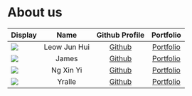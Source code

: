 # About us

Display | Name | Github Profile | Portfolio 
--------|:----:|:--------------:|:---------:
![](https://via.placeholder.com/100.png?text=Photo) | Leow Jun Hui | [Github](https://github.com/IcyNoPeople) | [Portfolio](https://ay2122s1-tic4001-f18-1.github.io/tp/team/icynopeople.html)
![](https://via.placeholder.com/100.png?text=Photo) | James | [Github](https://github.com/Mr-YaRou) | [Portfolio](https://ay2122s1-tic4001-f18-1.github.io/tp/team/sohwkjames.html)
![](https://via.placeholder.com/100.png?text=Photo) | Ng Xin Yi | [Github](https://github.com/Elxyng) | [Portfolio](https://ay2122s1-tic4001-f18-1.github.io/tp/team/elxyng.html)
![](https://via.placeholder.com/100.png?text=Photo) | Yralle | [Github](https://github.com/) | [Portfolio](https://ay2122s1-tic4001-f18-1.github.io/tp/team/mr-yarou.html)
